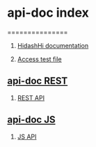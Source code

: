 # api-doc index
===============

1. [HidashHi documentation](README.md)

2. [Access test file](test.md)

## [api-doc REST](REST/index.md)

1. [REST API](REST/README.md)

## [api-doc JS](JS/index.md)

1. [JS API](JS/README.md)
